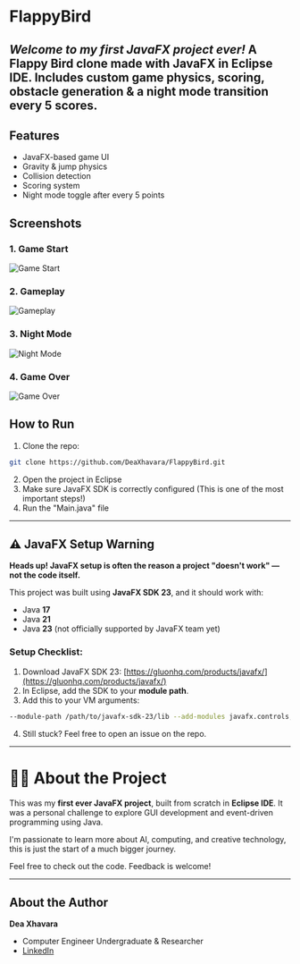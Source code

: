 # FlappyBird
*Welcome to my first JavaFX project ever!* 
A Flappy Bird clone made with JavaFX in Eclipse IDE. Includes custom game physics, scoring, obstacle generation &amp; a night mode transition every 5 scores.
---
## Features
- JavaFX-based game UI
- Gravity & jump physics
- Collision detection
- Scoring system
- Night mode toggle after every 5 points

## Screenshots

### 1. Game Start
![Game Start](./screenshots/bird1.png)

### 2. Gameplay
![Gameplay](./screenshots/bird2.png)

### 3. Night Mode
![Night Mode](./screenshots/bird3.png)

### 4. Game Over
![Game Over](./screenshots/bird4.png)

## How to Run
1. Clone the repo: 
```bash
git clone https://github.com/DeaXhavara/FlappyBird.git
```
2. Open the project in Eclipse 
3. Make sure JavaFX SDK is correctly configured (This is one of the most important steps!)
4. Run the "Main.java" file
---
## ⚠️ JavaFX Setup Warning

**Heads up! JavaFX setup is often the reason a project "doesn't work" — not the code itself.**

This project was built using **JavaFX SDK 23**, and it should work with:
- Java **17**
- Java **21**
- Java **23** (not officially supported by JavaFX team yet)

### Setup Checklist:
1. Download JavaFX SDK 23: [https://gluonhq.com/products/javafx/](https://gluonhq.com/products/javafx/)
2. In Eclipse, add the SDK to your **module path**.
3. Add this to your VM arguments:
```bash
--module-path /path/to/javafx-sdk-23/lib --add-modules javafx.controls,javafx.fxml
```
4. Still stuck? Feel free to open an issue on the repo.
---
# 👩‍💻 About the Project

This was my **first ever JavaFX project**, built from scratch in **Eclipse IDE**.
It was a personal challenge to explore GUI development and event-driven programming using Java.

I'm passionate to learn more about AI, computing, and creative technology, this is just the start of a much bigger journey.

Feel free to check out the code. Feedback is welcome!

---

## About the Author

**Dea Xhavara**
- Computer Engineer Undergraduate & Researcher
- [LinkedIn](https://www.linkedin.com/in/deaxhavara)
